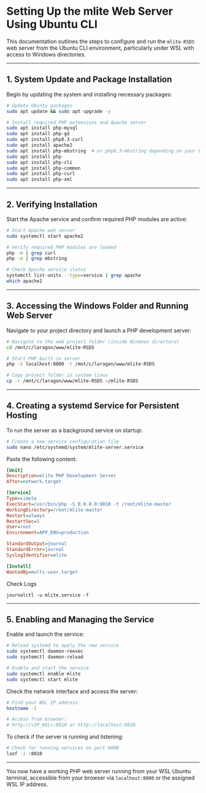 # Setting Up the mlite Web Server Using Ubuntu CLI

This documentation outlines the steps to configure and run the `mlite-RSDS` web server from the Ubuntu CLI environment, particularly under WSL with access to Windows directories.

---

## 1. System Update and Package Installation

Begin by updating the system and installing necessary packages:

```bash
# Update Ubuntu packages
sudo apt update && sudo apt upgrade -y

# Install required PHP extensions and Apache server
sudo apt install php-mysql
sudo apt install php-gd
sudo apt install php8.3-curl
sudo apt install apache2
sudo apt install php-mbstring  # or php8.3-mbstring depending on your PHP version
sudo apt install php
sudo apt install php-cli
sudo apt install php-common
sudo apt install php-curl
sudo apt install php-xml
```

---

## 2. Verifying Installation

Start the Apache service and confirm required PHP modules are active:

```bash
# Start Apache web server
sudo systemctl start apache2

# Verify required PHP modules are loaded
php -m | grep curl
php -m | grep mbstring

# Check Apache service status
systemctl list-units --type=service | grep apache
which apache2
```

---

## 3. Accessing the Windows Folder and Running Web Server

Navigate to your project directory and launch a PHP development server:

```bash
# Navigate to the web project folder (inside Windows directory)
cd /mnt/c/laragon/www/mlite-RSDS

# Start PHP built-in server
php -S localhost:8000 -t /mnt/c/laragon/www/mlite-RSDS

# Copy project folder in system linux
cp -r /mnt/c/laragon/www/mlite-RSDS ~/mlite-RSDS
```

---

## 4. Creating a systemd Service for Persistent Hosting

To run the server as a background service on startup:

```bash
# Create a new service configuration file
sudo nano /etc/systemd/system/mlite-server.service
```

Paste the following content:

```ini
[Unit]
Description=mlite PHP Development Server
After=network.target

[Service]
Type=simple
ExecStart=/usr/bin/php -S 0.0.0.0:8010 -t /root/mlite-master
WorkingDirectory=/root/mlite-master
Restart=always
RestartSec=5
User=root
Environment=APP_ENV=production

StandardOutput=journal
StandardError=journal
SyslogIdentifier=mlite

[Install]
WantedBy=multi-user.target
```
Check Logs 
```
journalctl -u mlite.service -f
```
---

## 5. Enabling and Managing the Service

Enable and launch the service:

```bash
# Reload systemd to apply the new service
sudo systemctl daemon-reexec
sudo systemctl daemon-reload

# Enable and start the service
sudo systemctl enable mlite
sudo systemctl start mlite
```

Check the network interface and access the server:

```bash
# Find your WSL IP address
hostname -I

# Access from browser:
# http://<IP_WSL>:8010 or http://localhost:8010
```

To check if the server is running and listening:

```bash
# Check for running services on port 8000
lsof -i :8010
```

---

You now have a working PHP web server running from your WSL Ubuntu terminal, accessible from your browser via `localhost:8000` or the assigned WSL IP address.

